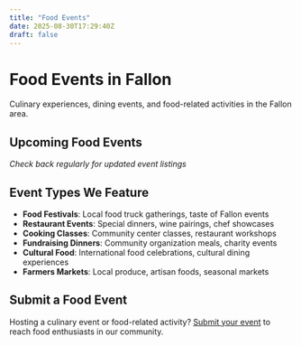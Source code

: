 ```yaml
---
title: "Food Events"
date: 2025-08-30T17:29:40Z
draft: false
---
```


# Food Events in Fallon

Culinary experiences, dining events, and food-related activities in the Fallon area.

## Upcoming Food Events

*Check back regularly for updated event listings*

## Event Types We Feature

- **Food Festivals**: Local food truck gatherings, taste of Fallon events
- **Restaurant Events**: Special dinners, wine pairings, chef showcases
- **Cooking Classes**: Community center classes, restaurant workshops
- **Fundraising Dinners**: Community organization meals, charity events
- **Cultural Food**: International food celebrations, cultural dining experiences
- **Farmers Markets**: Local produce, artisan foods, seasonal markets

## Submit a Food Event

Hosting a culinary event or food-related activity? [Submit your event](/submit/) to reach food enthusiasts in our community.